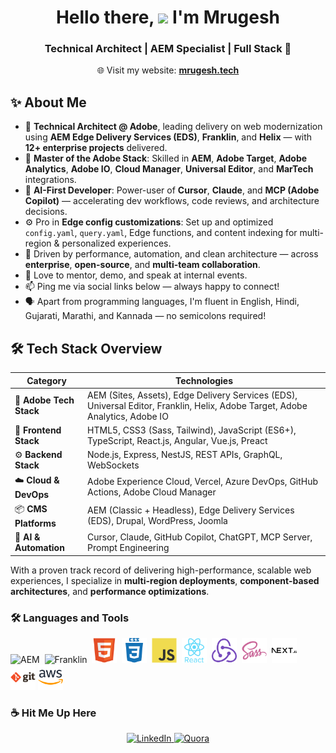 <h1 align="center"> 
  Hello there, <img src="https://media.giphy.com/media/hvRJCLFzcasrR4ia7z/giphy.gif" width="30px"/> 
  I'm <strong>Mrugesh</strong>
</h1>
<h3 align="center">Technical Architect | AEM Specialist | Full Stack 🚀</h3>
<p align="center">
  🌐 Visit my website: <a href="https://mrugesh.tech" target="_blank"><strong>mrugesh.tech</strong></a>
</p>



## :sparkles: About Me 
- 💼 **Technical Architect @ Adobe**, leading delivery on web modernization using **AEM Edge Delivery Services (EDS)**, **Franklin**, and **Helix** — with **12+ enterprise projects** delivered.
- 🧠 **Master of the Adobe Stack**: Skilled in **AEM**, **Adobe Target**, **Adobe Analytics**, **Adobe IO**, **Cloud Manager**, **Universal Editor**, and **MarTech** integrations.
- 🤖 **AI-First Developer**: Power-user of **Cursor**, **Claude**, and **MCP (Adobe Copilot)** — accelerating dev workflows, code reviews, and architecture decisions.
- ⚙️ Pro in **Edge config customizations**: Set up and optimized `config.yaml`, `query.yaml`, Edge functions, and content indexing for multi-region & personalized experiences.
- 🚀 Driven by performance, automation, and clean architecture — across **enterprise**, **open-source**, and **multi-team collaboration**.
- 🎤 Love to mentor, demo, and speak at internal events.  
- 📫 Ping me via social links below — always happy to connect!
- 🗣️ Apart from programming languages, I'm fluent in English, Hindi, Gujarati, Marathi, and Kannada — no semicolons required!

## 🛠️ Tech Stack Overview

| **Category**           | **Technologies**                                                                                                         |
|------------------------|--------------------------------------------------------------------------------------------------------------------------|
| 🧱 **Adobe Tech Stack** | AEM (Sites, Assets), Edge Delivery Services (EDS), Universal Editor, Franklin, Helix, Adobe Target, Adobe Analytics, Adobe IO |
| 🎨 **Frontend Stack**   | HTML5, CSS3 (Sass, Tailwind), JavaScript (ES6+), TypeScript, React.js, Angular, Vue.js, Preact                          |
| ⚙️ **Backend Stack**    | Node.js, Express, NestJS, REST APIs, GraphQL, WebSockets                                                                 |
| ☁️ **Cloud & DevOps**   | Adobe Experience Cloud, Vercel, Azure DevOps, GitHub Actions, Adobe Cloud Manager                                        |
| 📦 **CMS Platforms**    | AEM (Classic + Headless), Edge Delivery Services (EDS), Drupal, WordPress, Joomla                                        |
| 🤖 **AI & Automation**  | Cursor, Claude, GitHub Copilot, ChatGPT, MCP Server, Prompt Engineering                                       |

With a proven track record of delivering high-performance, scalable web experiences, I specialize in **multi-region deployments**, **component-based architectures**, and **performance optimizations**.

### :hammer_and_wrench: Languages and Tools 
<div>
  <img src="https://cdn.worldvectorlogo.com/logos/adobe-experience-manager.svg" title="AEM" alt="AEM" width="40" height="40"/>&nbsp;
    <img src="https://www.aem.live/blocks/header/adobe-franklin-logo.svg" title="Edge Delivery Service" alt="Franklin" width="40" height="40"/>&nbsp;
  <img src="https://github.com/devicons/devicon/blob/master/icons/html5/html5-original.svg" title="HTML5" alt="HTML" width="40" height="40"/>&nbsp;
  <img src="https://github.com/devicons/devicon/blob/master/icons/css3/css3-plain-wordmark.svg"  title="CSS3" alt="CSS" width="40" height="40"/>&nbsp;
  <img src="https://github.com/devicons/devicon/blob/master/icons/javascript/javascript-original.svg" title="JavaScript" alt="JavaScript" width="40" height="40"/>&nbsp;
  <img src="https://github.com/devicons/devicon/blob/master/icons/react/react-original-wordmark.svg" title="React" alt="React" width="40" height="40"/>&nbsp;
  <img src="https://github.com/devicons/devicon/blob/master/icons/redux/redux-original.svg" title="Redux" alt="Redux " width="40" height="40"/>&nbsp;
  <img src="https://github.com/devicons/devicon/blob/master/icons/sass/sass-original.svg" title="SASS" alt="SASS" width="40" height="40"/>&nbsp;
  <img src="https://github.com/devicons/devicon/blob/master/icons/nextjs/nextjs-original-wordmark.svg" title="Next.js" alt="Next.js" width="40" height="40"/>&nbsp;
  <img src="https://github.com/devicons/devicon/blob/master/icons/git/git-original-wordmark.svg" title="Git" **alt="Git" width="40" height="40"/>
    <img src="https://github.com/devicons/devicon/blob/master/icons/amazonwebservices/amazonwebservices-original-wordmark.svg" title="AWS" alt="AWS" width="40" height="40"/>&nbsp;
</div>  

### :coffee: Hit Me Up Here
<p align="center">
    <a href="https://www.linkedin.com/in/onlymrugesh/" target="_blank">
        <img src="https://img.shields.io/badge/For_Professional_Updates-15k?style=for-the-badge&color=0a66c2&logo=linkedin" alt="LinkedIn"/>
    </a>
    <a href="https://www.quora.com/profile/MrugeshTech" target="_blank">
        <img src="https://img.shields.io/badge/Mrugesh_Tech_Space-2k?style=for-the-badge&color=A82400&logo=quora&logoColor=fff" alt="Quora"/>
    </a>
</p>



